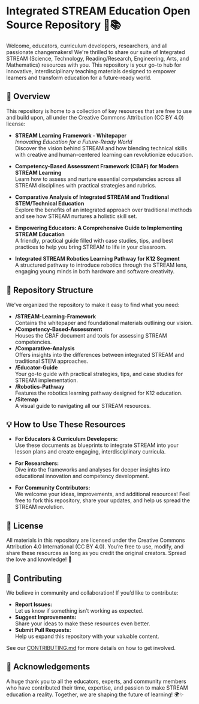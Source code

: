 # Integrated STREAM Education Open Source Repository 🚀📚

Welcome, educators, curriculum developers, researchers, and all passionate changemakers! We're thrilled to share our suite of Integrated STREAM (Science, Technology, Reading/Research, Engineering, Arts, and Mathematics) resources with you. This repository is your go-to hub for innovative, interdisciplinary teaching materials designed to empower learners and transform education for a future-ready world.

## 🌟 Overview

This repository is home to a collection of key resources that are free to use and build upon, all under the Creative Commons Attribution (CC BY 4.0) license:

- **STREAM Learning Framework - Whitepaper**  
  *Innovating Education for a Future-Ready World*  
  Discover the vision behind STREAM and how blending technical skills with creative and human-centered learning can revolutionize education.

- **Competency-Based Assessment Framework (CBAF) for Modern STREAM Learning**  
  Learn how to assess and nurture essential competencies across all STREAM disciplines with practical strategies and rubrics.

- **Comparative Analysis of Integrated STREAM and Traditional STEM/Technical Education**  
  Explore the benefits of an integrated approach over traditional methods and see how STREAM nurtures a holistic skill set.

- **Empowering Educators: A Comprehensive Guide to Implementing STREAM Education**  
  A friendly, practical guide filled with case studies, tips, and best practices to help you bring STREAM to life in your classroom.

- **Integrated STREAM Robotics Learning Pathway for K12 Segment**  
  A structured pathway to introduce robotics through the STREAM lens, engaging young minds in both hardware and software creativity.

## 📂 Repository Structure

We've organized the repository to make it easy to find what you need:

- **/STREAM-Learning-Framework**  
  Contains the whitepaper and foundational materials outlining our vision.
- **/Competency-Based-Assessment**  
  Houses the CBAF document and tools for assessing STREAM competencies.
- **/Comparative-Analysis**  
  Offers insights into the differences between integrated STREAM and traditional STEM approaches.
- **/Educator-Guide**  
  Your go-to guide with practical strategies, tips, and case studies for STREAM implementation.
- **/Robotics-Pathway**  
  Features the robotics learning pathway designed for K12 education.
- **/Sitemap**  
  A visual guide to navigating all our STREAM resources.

## 💡 How to Use These Resources

- **For Educators & Curriculum Developers:**  
  Use these documents as blueprints to integrate STREAM into your lesson plans and create engaging, interdisciplinary curricula.

- **For Researchers:**  
  Dive into the frameworks and analyses for deeper insights into educational innovation and competency development.

- **For Community Contributors:**  
  We welcome your ideas, improvements, and additional resources! Feel free to fork this repository, share your updates, and help us spread the STREAM revolution.

## 📜 License

All materials in this repository are licensed under the Creative Commons Attribution 4.0 International (CC BY 4.0). You’re free to use, modify, and share these resources as long as you credit the original creators. Spread the love and knowledge! 💖

## 🤝 Contributing

We believe in community and collaboration! If you’d like to contribute:

- **Report Issues:**  
  Let us know if something isn’t working as expected.
- **Suggest Improvements:**  
  Share your ideas to make these resources even better.
- **Submit Pull Requests:**  
  Help us expand this repository with your valuable content.

See our [CONTRIBUTING.md](CONTRIBUTING.md) for more details on how to get involved.

## 🙏 Acknowledgements

A huge thank you to all the educators, experts, and community members who have contributed their time, expertise, and passion to make STREAM education a reality. Together, we are shaping the future of learning! 🌍✨
